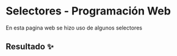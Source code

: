 # Selectores - Programación Web

En esta pagina web se hizo uso de algunos selectores

## Resultado ✨

